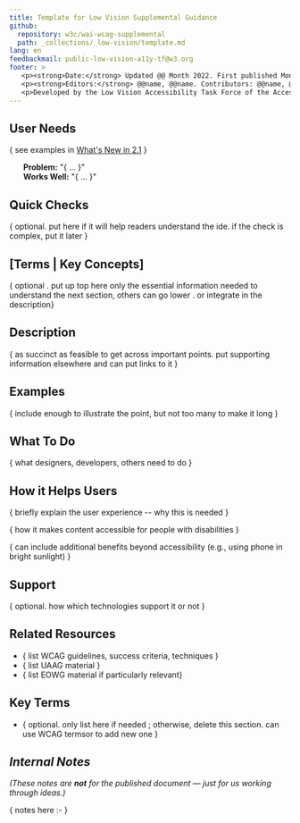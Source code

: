 ```yaml
---
title: Template for Low Vision Supplemental Guidance
github: 
  repository: w3c/wai-wcag-supplemental
  path: _collections/_low-vision/template.md
lang: en
feedbackmail: public-low-vision-a11y-tf@w3.org
footer: >
   <p><strong>Date:</strong> Updated @@ Month 2022. First published Month 2022.<!-- CHANGELOG. --></p>
   <p><strong>Editors:</strong> @@name, @@name. Contributors: @@name, @@name, and <a href="https://www.w3.org/groups/tf/low-vision-a11y-tf/participants">participants of the Low Vision Accessibility Task Force</a> and @@-Community-Group?.<!--  ACKNOWLEDGEMENTS lists contributors and credits. --></p>
   <p>Developed by the Low Vision Accessibility Task Force of the Accessibility Guidelines Working Group (<a href="http://www.w3.org/WAI/GL/">AG WG</a>). @@Funded in part...<!-- with U.S. Federal funds from the Health and Human Services, National Institute on Disability, Independent Living, and Rehabilitation Research (NIDILRR) as part of the [WAI-Core Project](/about/projects/wai-core-2015/). --></p>
---
```

## User Needs
{ see examples in [What's New in 2.1](https://www.w3.org/WAI/standards-guidelines/wcag/new-in-21/) }

<div style="margin-left: 25px"><strong>Problem:</strong> "{ ... }"</div>
<div style="margin-left: 25px"><strong>Works Well:</strong> "{ ... }"</div>

## Quick Checks

{ optional. put here if it will help readers understand the ide. if the check is complex, put it later }

##  [Terms | Key Concepts]

{ optional . put up top here only the essential information needed to understand the next section, others can go lower . or integrate in the description}

##  Description

{ as succinct as feasible to get across important points. put supporting information elsewhere and can put links to it }

##  Examples

{ include enough to illustrate the point, but not too many to make it long }

##  What To Do

{ what designers, developers, others need to do }

##  How it Helps Users

{ briefly explain the user experience -- why this is needed }

{ how it makes content accessible for people with disabilities }

{ can include additional benefits beyond accessibility (e.g., using phone in bright sunlight) }

##  Support

{ optional. how which technologies support it or not }

##  Related Resources

* { list WCAG guidelines, success criteria, techniques }
* { list UAAG material }
* { list EOWG material if particularly relevant}

##  Key Terms

* { optional. only list here if needed ; otherwise, delete this section. can use WCAG termsor to add new one }

## _Internal Notes_

_(These notes are **not** for the published document &mdash; just for us working through ideas.)_

{ notes here :- }
